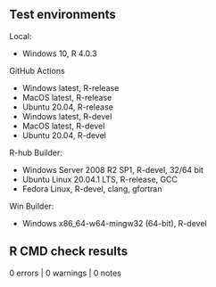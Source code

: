 ## Test environments

Local:

* Windows 10, R 4.0.3

GitHub Actions

* Windows latest, R-release
* MacOS latest, R-release
* Ubuntu 20.04, R-release
* Windows latest, R-devel
* MacOS latest, R-devel
* Ubuntu 20.04, R-devel

R-hub Builder:

* Windows Server 2008 R2 SP1, R-devel, 32/64 bit
* Ubuntu Linux 20.04.1 LTS, R-release, GCC
* Fedora Linux, R-devel, clang, gfortran

Win Builder:
* Windows x86_64-w64-mingw32 (64-bit), R-devel

## R CMD check results

0 errors | 0 warnings | 0 notes
